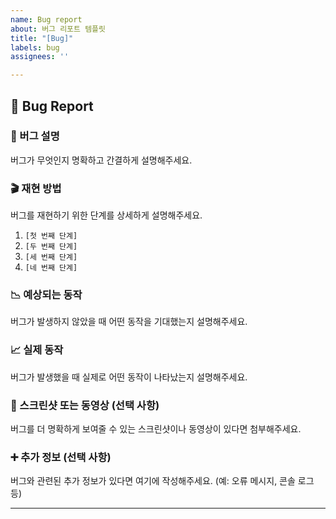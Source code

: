 ```yaml
---
name: Bug report
about: 버그 리포트 템플릿
title: "[Bug]"
labels: bug
assignees: ''

---
```


## 🐛 Bug Report

### 🚨 버그 설명

버그가 무엇인지 명확하고 간결하게 설명해주세요.

### 🎬 재현 방법

버그를 재현하기 위한 단계를 상세하게 설명해주세요.

1. `[첫 번째 단계]`
2. `[두 번째 단계]`
3. `[세 번째 단계]`
4. `[네 번째 단계]`

### 📉 예상되는 동작

버그가 발생하지 않았을 때 어떤 동작을 기대했는지 설명해주세요.

### 📈 실제 동작

버그가 발생했을 때 실제로 어떤 동작이 나타났는지 설명해주세요.

### 📸 스크린샷 또는 동영상 (선택 사항)

버그를 더 명확하게 보여줄 수 있는 스크린샷이나 동영상이 있다면 첨부해주세요.

### ➕ 추가 정보 (선택 사항)

버그와 관련된 추가 정보가 있다면 여기에 작성해주세요. (예: 오류 메시지, 콘솔 로그 등)

---
